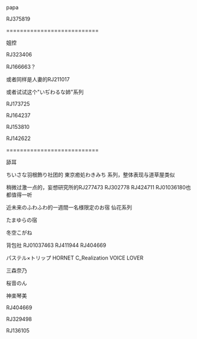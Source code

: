 papa

RJ375819



===========================

姐控

RJ323406

RJ166663？

或者同样是人妻的RJ211017

或者试试这个"いぢわるな姉"系列

RJ173725

RJ164237

RJ153810

RJ142622



===========================

舔耳



ちいさな羽根飾り社团的 東京癒処わきみち 系列，整体表现与道草屋类似

稍微过激一点的，妄想研究所的RJ277473  RJ302778  RJ424711  RJ01036180也都值得一听

近未来のふわふわ的一週間一名様限定のお宿 仙花系列

たまゆらの宿

冬空こがね



背包社 RJ01037463 RJ411944 RJ404669

パステル×トリップ  HORNET C_Realization VOICE LOVER 

三森奈乃

桜音のん

神楽琴美

RJ404669

RJ329498

RJ136105